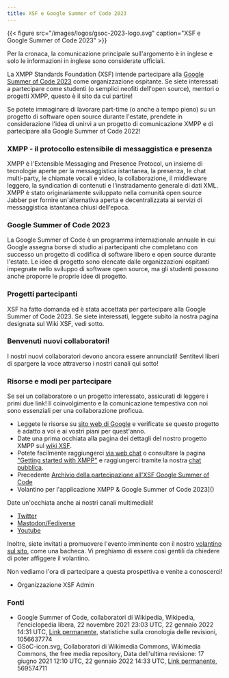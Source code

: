 ```yaml
---
title: XSF e Google Summer of Code 2023
---
```


{{< figure src="/images/logos/gsoc-2023-logo.svg" caption="XSF e Google Summer of Code 2023" >}}

Per la cronaca, la comunicazione principale sull'argomento è in inglese e solo le informazioni in inglese sono considerate ufficiali.

La XMPP Standards Foundation (XSF) intende partecipare alla [Google Summer of Code 2023](https://summerofcode.withgoogle.com/programs/2023) come organizzazione ospitante.
Se siete interessati a partecipare come studenti (o semplici neofiti dell'open source), mentori o progetti XMPP, questo è il sito da cui partire!
 
Se potete immaginare di lavorare part-time (o anche a tempo pieno) su un progetto di software open source durante l'estate, prendete in considerazione l'idea di unirvi a un progetto di comunicazione XMPP e di partecipare alla Google Summer of Code 2022!

### XMPP - il protocollo estensibile di messaggistica e presenza

XMPP è l'Extensible Messaging and Presence Protocol, un insieme di tecnologie aperte per la messaggistica istantanea, la presenza, le chat multi-party, le chiamate vocali e video, la collaborazione, il middleware leggero, la syndication di contenuti e l'instradamento generale di dati XML. XMPP è stato originariamente sviluppato nella comunità open source Jabber per fornire un'alternativa aperta e decentralizzata ai servizi di messaggistica istantanea chiusi dell'epoca.

### Google Summer of Code 2023

La Google Summer of Code è un programma internazionale annuale in cui Google assegna borse di studio ai partecipanti che completano con successo un progetto di codifica di software libero e open source durante l'estate. Le idee di progetto sono elencate dalle organizzazioni ospitanti impegnate nello sviluppo di software open source, ma gli studenti possono anche proporre le proprie idee di progetto. 

### Progetti partecipanti

XSF ha fatto domanda ed è stata accettata per partecipare alla Google Summer of Code 2023. Se siete interessati, leggete subito la nostra pagina designata sul Wiki XSF, vedi sotto.

### Benvenuti nuovi collaboratori!

I nostri nuovi collaboratori devono ancora essere annunciati! Sentitevi liberi di spargere la voce attraverso i nostri canali qui sotto!

### Risorse e modi per partecipare

Se sei un collaboratore o un progetto interessato, assicurati di leggere i primi due link! Il coinvolgimento e la comunicazione tempestiva con noi sono essenziali per una collaborazione proficua.

- Leggete le risorse su [sito web di Google](https://summerofcode.withgoogle.com/help) e verificate se questo progetto è adatto a voi e ai vostri piani per quest'anno.
- Date una prima occhiata alla pagina dei dettagli del nostro progetto XMPP sul [wiki XSF](https://wiki.xmpp.org/web/Google_Summer_of_Code_2023).
- Potete facilmente raggiungerci [via web chat](https://xmpp.org/chat#converse/room?jid=gsoc@muc.xmpp.org) o consultare la pagina ["Getting started with XMPP"](https://xmpp.org/getting-started/) e raggiungerci tramite la nostra [chat pubblica](xmpp:gsoc@muc.xmpp.org?join).
- Precedente [Archivio della partecipazione all'XSF Google Summer of Code](https://wiki.xmpp.org/web/GSoC#Overview)
- Volantino per l'applicazione XMPP & Google Summer of Code 2023]()

Date un'occhiata anche ai nostri canali multimediali!

- [Twitter](https://twitter.com/xmpp)
- [Mastodon/Fediverse](https://fosstodon.org/@xmpp/)
- [Youtube](https://www.youtube.com/c/XMPPStandardsFoundation)

Inoltre, siete invitati a promuovere l'evento imminente con il nostro [volantino sul sito](/images/promo/Flyer_XMPP_GSoC2022_EN.pdf), come una bacheca. Vi preghiamo di essere così gentili da chiedere di poter affiggere il volantino.

Non vediamo l'ora di partecipare a questa prospettiva e venite a conoscerci!
 - Organizzazione XSF Admin

### Fonti

- Google Summer of Code, collaboratori di Wikipedia, Wikipedia, l'enciclopedia libera, 22 novembre 2021 23:03 UTC, 22 gennaio 2022 14:31 UTC, [Link permanente](https://en.wikipedia.org/w/index.php?title=Google_Summer_of_Code&oldid=1056637774), statistiche sulla cronologia delle revisioni, 1056637774
- GSoC-icon.svg, Collaboratori di Wikimedia Commons, Wikimedia Commons, the free media repository, Data dell'ultima revisione: 17 giugno 2021 12:10 UTC, 22 gennaio 2022 14:33 UTC, [Link permanente](https://commons.wikimedia.org/w/index.php?title=File:GSoC-icon.svg&oldid=569574711), 569574711
